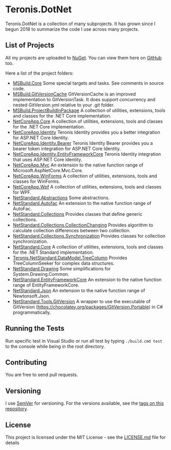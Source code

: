 # Teronis.DotNet

Teronis.DotNet is a collection of many subprojects. It has grown since I begun 2018 to summarize the code I use across many projects.

## List of Projects

All my projects are uploaded to [NuGet](https://www.nuget.org/packages?q=Teroneko+Teronis). You can view them here on
[GitHub](https://github.com/teroneko/Teronis.DotNet/packages) too.

Here a list of the project folders:
- [MSBuild.Core](https://github.com/teroneko/Teronis.DotNet/tree/develop/src/MSBuild/Core/Core) Some special targets and tasks. See comments in source
code.
- [MSBuild.GitVersionCache](https://github.com/teroneko/Teronis.DotNet/tree/develop/src/MSBuild/Packaging/GitVersionCache/GitVersionCache)
GitVersionCache is an improved implementation to GitVersionTask. It does support concurrency and 
nested GitVersion.yml relative to your .git folder.
- [MSBuild.ProjectBuildInPackage](https://github.com/teroneko/Teronis.DotNet/tree/develop/src/MSBuild/Packaging/ProjectBuildInPackage)
A collection of utilities, extensions, tools and classes for the .NET Core implementation.
- [NetCoreApp.Core](https://github.com/teroneko/Teronis.DotNet/tree/develop/src/NetCoreApp/Core/Core) A collection of utilities, extensions, tools and
classes for the .NET Core implementation.
- [NetCoreApp.Identity](https://github.com/teroneko/Teronis.DotNet/tree/develop/src/NetCoreApp/Identity/Identity) Teronis Identity provides you a
better integration for ASP.NET Core Identity.
- [NetCoreApp.Identity.Bearer](https://github.com/teroneko/Teronis.DotNet/tree/develop/src/NetCoreApp/Identity/Bearer) Teronis Identity Bearer
provides you a bearer token integration for ASP.NET Core Identity.
- [NetCoreApp.Identity.EntityFrameworkCore](https://github.com/teroneko/Teronis.DotNet/tree/develop/src/NetCoreApp/Identity/EntityFrameworkCore) Teronis
Identity integration that uses ASP.NET Core Identity.
- [NetCoreApp.Mvc](https://github.com/teroneko/Teronis.DotNet/tree/develop/src/NetCoreApp/Mvc/Mvc) An extension to the native function range of
Microsoft.AspNetCore.Mvc.Core.
- [NetCoreApp.WinForms](https://github.com/teroneko/Teronis.DotNet/tree/develop/src/NetCoreApp/WinForms/WinForms) A collection of utilities, extensions,
tools and classes for WinForms.
- [NetCoreApp.Wpf](https://github.com/teroneko/Teronis.DotNet/tree/develop/src/NetCoreApp/Wpf/Wpf) A collection of utilities, extensions, tools and
classes for WPF.
- [NetStandard.Abstractions](https://github.com/teroneko/Teronis.DotNet/tree/develop/src/NetStandard/Abstractions/Abstractions) Some abstractions.
- [NetStandard.Autofac](https://github.com/teroneko/Teronis.DotNet/tree/develop/src/NetStandard/Autofac/Autofac) An extension to the native function
range of AutoFac.
- [NetStandard.Collections](https://github.com/teroneko/Teronis.DotNet/tree/develop/src/NetStandard/Collections/Collections) Provides classes that define
generic collections.
- [NetStandard.Collections.CollectionChanging](https://github.com/teroneko/Teronis.DotNet/tree/develop/src/NetStandard/Collections/CollectionChanging)
Provides algorithm to calculate collection differences between two collection.
- [NetStandard.Collections.Synchronization](https://github.com/teroneko/Teronis.DotNet/tree/develop/src/NetStandard/Collections/Synchronization) Provides
classes for collection synchronization.
- [NetStandard.Core](https://github.com/teroneko/Teronis.DotNet/tree/develop/src/NetStandard/Core/Core) A collection of utilities, extensions, tools and
classes for the .NET Standard implementation.
- [Teronis.NetStandard.DataModel.TreeColumn](https://github.com/teroneko/Teronis.DotNet/tree/develop/src/NetStandard/DataModel/TreeColumn) Provides
TreeColumnSeeker for complex data structures.
- [NetStandard.Drawing](https://github.com/teroneko/Teronis.DotNet/tree/develop/src/NetStandard/Drawing/Drawing) Some simplifications for
System.Drawing.Common.
- [NetStandard.EntityFrameworkCore](https://github.com/teroneko/Teronis.DotNet/tree/develop/src/NetStandard/EntityFrameworkCore/EntityFrameworkCore)
An extension to the native function range of EntityFrameworkCore.
- [NetStandard.Json](https://github.com/teroneko/Teronis.DotNet/tree/develop/src/NetStandard/Json/Json) An extension to the native function range of
Newtonsoft.Json.
- [NetStandard.Tools.GitVersion](https://github.com/teroneko/Teronis.DotNet/tree/develop/src/NetStandard/Tools/GitVersion/GitVersion) A wrapper to use the
executable of GitVersion (https://chocolatey.org/packages/GitVersion.Portable) in C# programmatically.

## Running the Tests

Run specific test in Visual Studio or run all test by typing `./build.cmd test` to the console while being in the root directory.

## Contributing

You are free to send pull requests.

## Versioning

I use [SemVer](http://semver.org/) for versioning. For the versions available, see the [tags on this repository](https://github.com/teroneko/Teronis.DotNet/tags).

## License

This project is licensed under the MIT License - see the [LICENSE.md](LICENSE.md) file for details